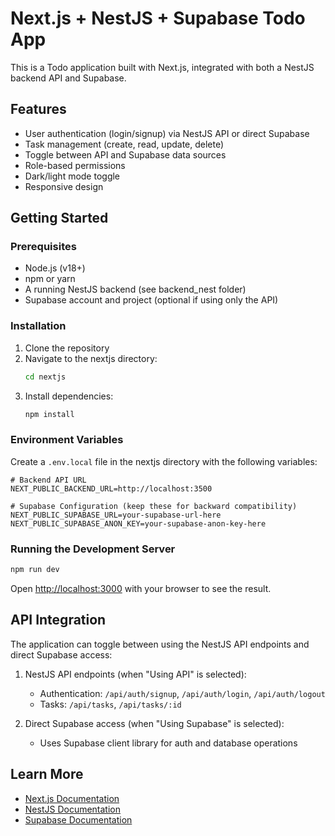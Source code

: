# Next.js + NestJS + Supabase Todo App

This is a Todo application built with Next.js, integrated with both a NestJS backend API and Supabase.

## Features

- User authentication (login/signup) via NestJS API or direct Supabase
- Task management (create, read, update, delete)
- Toggle between API and Supabase data sources
- Role-based permissions
- Dark/light mode toggle
- Responsive design

## Getting Started

### Prerequisites

- Node.js (v18+)
- npm or yarn
- A running NestJS backend (see backend_nest folder)
- Supabase account and project (optional if using only the API)

### Installation

1. Clone the repository
2. Navigate to the nextjs directory:
   ```bash
   cd nextjs
   ```
3. Install dependencies:
   ```bash
   npm install
   ```

### Environment Variables

Create a `.env.local` file in the nextjs directory with the following variables:

```
# Backend API URL
NEXT_PUBLIC_BACKEND_URL=http://localhost:3500

# Supabase Configuration (keep these for backward compatibility)
NEXT_PUBLIC_SUPABASE_URL=your-supabase-url-here
NEXT_PUBLIC_SUPABASE_ANON_KEY=your-supabase-anon-key-here
```

### Running the Development Server

```bash
npm run dev
```

Open [http://localhost:3000](http://localhost:3000) with your browser to see the result.

## API Integration

The application can toggle between using the NestJS API endpoints and direct Supabase access:

1. NestJS API endpoints (when "Using API" is selected):
   - Authentication: `/api/auth/signup`, `/api/auth/login`, `/api/auth/logout`
   - Tasks: `/api/tasks`, `/api/tasks/:id`

2. Direct Supabase access (when "Using Supabase" is selected):
   - Uses Supabase client library for auth and database operations

## Learn More

- [Next.js Documentation](https://nextjs.org/docs)
- [NestJS Documentation](https://docs.nestjs.com/)
- [Supabase Documentation](https://supabase.io/docs) 
